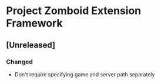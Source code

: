 # Project Zomboid Extension Framework

## [Unreleased]
### Changed
- Don't require specifying game and server path separately